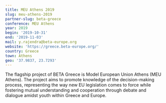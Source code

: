 ```yaml
---
title: MEU Athens 2019
slug: meu-athens-2019
partner-slug: beta-greece
conference: MEU Athens
year: 2019
begin: '2019-10-31'
end: '2019-11-03'
mail: y.rajendra@beta-europe.org
website: 'https://greece.beta-europe.org/'
country: Greece
town: Athens
geo: '37.9837, 23.7293'
---
```

The flagship project of BETA Greece is Model European Union Athens (MEU Athens). The project aims to promote knowledge of the decision-making process, representing the way new EU legislation comes to force while fostering mutual understanding and cooperation through debate and dialogue amidst youth within Greece and Europe.
